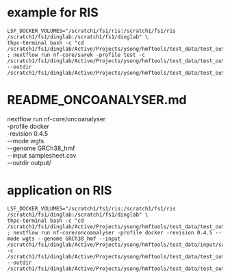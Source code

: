 
# example for RIS
```
LSF_DOCKER_VOLUMES="/scratch1/fs1/ris:/scratch1/fs1/ris /scratch1/fs1/dinglab:/scratch1/fs1/dinglab" \
thpc-terminal bash -c "cd /scratch1/fs1/dinglab/Active/Projects/ysong/hmftools/test_data/test_output ; nextflow run nf-core/sarek -profile test -c /scratch1/fs1/dinglab/Active/Projects/ysong/hmftools/test_data/test_output/rnaseq.config --outdir /scratch1/fs1/dinglab/Active/Projects/ysong/hmftools/test_data/test_output"
```

# README_ONCOANALYSER.md
nextflow run nf-core/oncoanalyser \
  -profile docker \
  -revision 0.4.5 \
  --mode wgts \
  --genome GRCh38_hmf \
  --input samplesheet.csv \
  --outdir output/

# application on RIS

```
LSF_DOCKER_VOLUMES="/scratch1/fs1/ris:/scratch1/fs1/ris /scratch1/fs1/dinglab:/scratch1/fs1/dinglab" \
thpc-terminal bash -c "cd /scratch1/fs1/dinglab/Active/Projects/ysong/hmftools/test_data/test_output ; nextflow run nf-core/oncoanalyser -profile docker -revision 0.4.5 --mode wgts --genome GRCh38_hmf --input /scratch1/fs1/dinglab/Active/Projects/ysong/hmftools/test_data/input/sample_sheet.csv -c /scratch1/fs1/dinglab/Active/Projects/ysong/hmftools/test_data/test_output/ONCOANALYSER.config --outdir /scratch1/fs1/dinglab/Active/Projects/ysong/hmftools/test_data/test_output"
```

